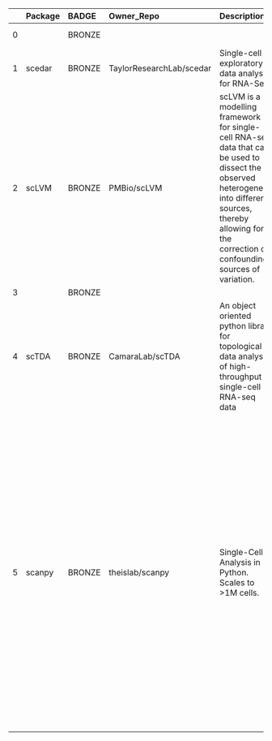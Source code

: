 |    | Package   | BADGE   | Owner_Repo               | Description                                                                                                                                                                                                         | Workflow_Run_Date    | date_created         | last_commit          |   forks |   watchers |   stars | homepage_url                  | has_wiki   |   open_issues | has_downloads   |    Run_ID |   Pylint_score |   Pytest_score | Pip   | Pip_url                                       | License   | Build   | Linux   | Mac   | Windows   | Linux_versions   | Mac_versions   | Windows_versions   | contributor_names                                                                                                                                                                                                                                                                                     | contributor_url                                                                                                                                                                                                                                                                                                                                                                                                                                                                                                                                                                                                                                                                                                                                                                                                                                                                                 | num_contributors   | Github_event_name   |
|---:|:----------|:--------|:-------------------------|:--------------------------------------------------------------------------------------------------------------------------------------------------------------------------------------------------------------------|:---------------------|:---------------------|:---------------------|--------:|-----------:|--------:|:------------------------------|:-----------|--------------:|:----------------|----------:|---------------:|---------------:|:------|:----------------------------------------------|:----------|:--------|:--------|:------|:----------|:-----------------|:---------------|:-------------------|:------------------------------------------------------------------------------------------------------------------------------------------------------------------------------------------------------------------------------------------------------------------------------------------------------|:------------------------------------------------------------------------------------------------------------------------------------------------------------------------------------------------------------------------------------------------------------------------------------------------------------------------------------------------------------------------------------------------------------------------------------------------------------------------------------------------------------------------------------------------------------------------------------------------------------------------------------------------------------------------------------------------------------------------------------------------------------------------------------------------------------------------------------------------------------------------------------------------|:-------------------|:--------------------|
|  0 |           | BRONZE  |                          |                                                                                                                                                                                                                     | 2020-12-09T19:52:24Z |                      |                      |     nan |        nan |     nan |                               |            |           nan |                 | 411431975 |           6.95 |              1 | True  | https://pypi.org/project/ubuntu-latest-py3.6/ | True      | True    | 3.6,3.7 |       |           | ubuntu-latest    |                |                    |                                                                                                                                                                                                                                                                                                       |                                                                                                                                                                                                                                                                                                                                                                                                                                                                                                                                                                                                                                                                                                                                                                                                                                                                                                 |                    | repository_dispatch |
|  1 | scedar    | BRONZE  | TaylorResearchLab/scedar | Single-cell exploratory data analysis for RNA-Seq                                                                                                                                                                   | 2020-12-13T15:16:54Z | 2018-03-17T05:22:56Z | 2020-11-05T16:41:14Z |       9 |          4 |      27 |                               | True       |             1 | True            | 419003099 |           6.94 |              1 | True  | https://pypi.org/project/scedar/              | True      | True    | 3.6,3.7 |       |           | ubuntu-latest    |                |                    | logstar benstear                                                                                                                                                                                                                                                                                      | https://github.com/logstar https://github.com/benstear                                                                                                                                                                                                                                                                                                                                                                                                                                                                                                                                                                                                                                                                                                                                                                                                                                          | 2                  | repository_dispatch |
|  2 | scLVM     | BRONZE  | PMBio/scLVM              | scLVM is a modelling framework for single-cell RNA-seq data that can be used to dissect the observed heterogeneity into different sources, thereby allowing for the correction of confounding sources of variation. | 2020-07-29T13:52:31Z | 2014-09-12T23:58:30Z | 2017-06-20T20:42:28Z |      46 |         19 |      93 |                               | True       |            17 | True            | 187199116 |         -12    |              0 | True  | https://pypi.org/project/scLVM/               | True      | True    | 3.6,3.7 |       |           | ubuntu-latest    |                |                    | flophys ostegle flying-sheep afrendeiro pfaucon                                                                                                                                                                                                                                                       | https://github.com/flophys https://github.com/ostegle https://github.com/flying-sheep https://github.com/afrendeiro https://github.com/pfaucon                                                                                                                                                                                                                                                                                                                                                                                                                                                                                                                                                                                                                                                                                                                                                  | 5                  | repository_dispatch |
|  3 |           | BRONZE  |                          |                                                                                                                                                                                                                     | null                 |                      |                      |     nan |        nan |     nan |                               |            |           nan |                 | 326643662 |         -13.89 |             -2 | True  | https://pypi.org/project/null/                | True      | True    |         |       |           |                  |                |                    |                                                                                                                                                                                                                                                                                                       |                                                                                                                                                                                                                                                                                                                                                                                                                                                                                                                                                                                                                                                                                                                                                                                                                                                                                                 | 0                  | repository_dispatch |
|  4 | scTDA     | BRONZE  | CamaraLab/scTDA          | An object oriented python library for topological data analysis of high-throughput single-cell RNA-seq data                                                                                                         | 2020-10-22T14:15:25Z | 2016-12-22T05:42:07Z | 2018-07-12T20:00:42Z |      21 |          7 |      42 |                               | True       |             4 | True            | 322212601 |         -47    |              0 | True  | https://pypi.org/project/scTDA/               | True      | True    | 3.6,3.7 |       |           | ubuntu-latest    |                |                    | pcamara fbrundu doerlbh                                                                                                                                                                                                                                                                               | https://github.com/pcamara https://github.com/fbrundu https://github.com/doerlbh                                                                                                                                                                                                                                                                                                                                                                                                                                                                                                                                                                                                                                                                                                                                                                                                                | 3                  | repository_dispatch |
|  5 | scanpy    | BRONZE  | theislab/scanpy          | Single-Cell Analysis in Python. Scales to >1M cells.                                                                                                                                                                | 2020-07-29T15:48:14Z | 2017-01-29T11:31:11Z | 2020-07-29T15:16:57Z |     257 |         48 |     681 | https://scanpy.readthedocs.io | True       |           325 | True            | 187343826 |           4.38 |              0 | True  | https://pypi.org/project/scanpy/              | True      | True    | 3.6,3.7 |       |           | ubuntu-latest    |                |                    | falexwolf flying-sheep ivirshup fidelram Koncopd gokceneraslan awnimo adamgayoso fbrundu a-munoz-rojas VolkerBergen tcallies giovp scottgigante fabianrost84 tomwhite dawe Marius1311 chriscainx rfechtner jorvis simonwm michalk8 LuckyMD maximilianh ktpolanski grst gamazeps briangottfried esrice | https://github.com/falexwolf https://github.com/flying-sheep https://github.com/ivirshup https://github.com/fidelram https://github.com/Koncopd https://github.com/gokceneraslan https://github.com/awnimo https://github.com/adamgayoso https://github.com/fbrundu https://github.com/a-munoz-rojas https://github.com/VolkerBergen https://github.com/tcallies https://github.com/giovp https://github.com/scottgigante https://github.com/fabianrost84 https://github.com/tomwhite https://github.com/dawe https://github.com/Marius1311 https://github.com/chriscainx https://github.com/rfechtner https://github.com/jorvis https://github.com/simonwm https://github.com/michalk8 https://github.com/LuckyMD https://github.com/maximilianh https://github.com/ktpolanski https://github.com/grst https://github.com/gamazeps https://github.com/briangottfried https://github.com/esrice | 30                 | repository_dispatch |